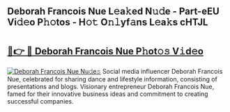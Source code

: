 ## Deborah Francois Nue L𝚎a𝚔ed N𝚞𝚍e - Part-eEU Vi𝚍𝚎o P𝚑𝚘tos - H𝚘𝚝 O𝚗𝚕yf𝚊ns L𝚎a𝚔s cHTJL

# <h2><a href="http://kfbvhr.oniu.top/?m=Deborah+Francois+Nue">🔗👉 🔴 Deborah Francois Nue P𝚑ot𝚘𝚜 V𝚒d𝚎o</a></h2>

[![Deborah Francois Nue Nu𝚍e𝚜](https://i.imgur.com/0qMVB7G.gif)](http://kfbvhr.oniu.top/?m=Deborah+Francois+Nue)
Social media influencer Deborah Francois Nue, celebrated for sharing dance and lifestyle information, consisting of presentations and blogs. Visionary entrepreneur Deborah Francois Nue, famed for their innovative business ideas and commitment to creating successful companies.  
